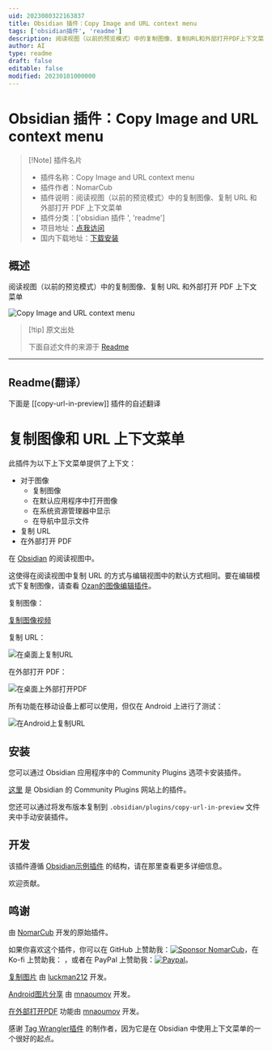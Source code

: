 ```yaml
---
uid: 2023080322163837
title: Obsidian 插件：Copy Image and URL context menu
tags: ['obsidian插件', 'readme']
description: 阅读视图（以前的预览模式）中的复制图像、复制URL和外部打开PDF上下文菜单
author: AI
type: readme
draft: false
editable: false
modified: 20230101000000
---
```


# Obsidian 插件：Copy Image and URL context menu

> [!Note] 插件名片
> - 插件名称：Copy Image and URL context menu
> - 插件作者：NomarCub
> - 插件说明：阅读视图（以前的预览模式）中的复制图像、复制 URL 和外部打开 PDF 上下文菜单
> - 插件分类：['obsidian 插件 ', 'readme']
> - 项目地址：[点我访问](https://github.com/NomarCub/obsidian-copy-url-in-preview)
> - 国内下载地址：[下载安装](https://pkmer.cn/products/plugin/pluginMarket/?copy-url-in-preview)

## 概述

阅读视图（以前的预览模式）中的复制图像、复制 URL 和外部打开 PDF 上下文菜单

![Copy Image and URL context menu](https://cdn.pkmer.cn/covers/copy-url-in-preview.gif!pkmer)

> [!tip] 原文出处
>
>下面自述文件的来源于 [Readme](https://ghproxy.net/https://raw.githubusercontent.com/NomarCub/obsidian-copy-url-in-preview/master/README.md)

---

## Readme(翻译）

下面是 [[copy-url-in-preview]] 插件的自述翻译

# 复制图像和 URL 上下文菜单

此插件为以下上下文菜单提供了上下文：

- 对于图像
  - 复制图像
  - 在默认应用程序中打开图像
  - 在系统资源管理器中显示
  - 在导航中显示文件
- 复制 URL
- 在外部打开 PDF

在 [Obsidian](https://obsidian.md/) 的阅读视图中。

这使得在阅读视图中复制 URL 的方式与编辑视图中的默认方式相同。要在编辑模式下复制图像，请查看 [Ozan的图像编辑插件](https://github.com/ozntel/oz-image-in-editor-obsidian)。

复制图像：

[复制图像视频](https://user-images.githubusercontent.com/1992842/132140547-fead74c1-4bec-489a-945c-f28cbba43493.mp4)

复制 URL：

![在桌面上复制URL](https://user-images.githubusercontent.com/5298006/125515738-8fb2143d-6502-46d3-a1b8-57b025211c2f.gif)

在外部打开 PDF：

![在桌面上外部打开PDF](https://user-images.githubusercontent.com/5298006/171170626-5a94f5dc-61fc-4661-a9f2-38a0fb0181f5.gif)

所有功能在移动设备上都可以使用，但仅在 Android 上进行了测试：

![在Android上复制URL](https://user-images.githubusercontent.com/5298006/125515758-bdf77074-a58c-4a6d-affa-88d031991ab2.gif)

## 安装

您可以通过 Obsidian 应用程序中的 Community Plugins 选项卡安装插件。

[这里](https://obsidian.md/plugins?id=copy-url-in-preview) 是 Obsidian 的 Community Plugins 网站上的插件。

您还可以通过将发布版本复制到 `.obsidian/plugins/copy-url-in-preview` 文件夹中手动安装插件。

## 开发

该插件遵循 [Obsidian示例插件](https://github.com/obsidianmd/obsidian-sample-plugin) 的结构，请在那里查看更多详细信息。

欢迎贡献。

## 鸣谢

由 [NomarCub](https://github.com/NomarCub) 开发的原始插件。

如果你喜欢这个插件，你可以在 GitHub 上赞助我：[![Sponsor NomarCub](https://img.shields.io/static/v1?label=Sponsor%20NomarCub&message=%E2%9D%A4&logo=GitHub&color=%23fe8e86)](https://github.com/sponsors/NomarCub)，在 Ko-fi 上赞助我： ，或者在 PayPal 上赞助我：[![Paypal](https://img.shields.io/badge/paypal-nomarcub-yellow?style=social&logo=paypal)](https://paypal.me/nomarcub)。

[复制图片](https://github.com/NomarCub/obsidian-copy-url-in-preview/pull/2) 由 [luckman212](https://github.com/luckman212) 开发。

[Android图片分享](https://github.com/NomarCub/obsidian-copy-url-in-preview/issues/5) 由 [mnaoumov](https://github.com/mnaoumov) 开发。

[在外部打开PDF](https://github.com/NomarCub/obsidian-copy-url-in-preview/issues/9) 功能由 [mnaoumov](https://github.com/mnaoumov) 开发。

感谢 [Tag Wrangler插件](https://github.com/pjeby/tag-wrangler) 的制作者，因为它是在 Obsidian 中使用上下文菜单的一个很好的起点。
